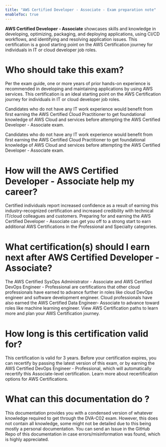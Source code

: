 ```yaml
---
title: "AWS Certified Developer - Associate - Exam preparation note"
enableToc: true
---
```


**AWS Certified Developer - Associate** showcases skills and knowledge in developing, optimizing, packaging, and deploying applications, using CI/CD workflows, and identifying and resolving application issues. This certification is a good starting point on the AWS Certification journey for individuals in IT or cloud developer job roles.

# Who should take this exam?

Per the exam guide, one or more years of prior hands-on experience is recommended in developing and maintaining applications by using AWS services. This certification is an ideal starting point on the AWS Certification journey for individuals in IT or cloud developer job roles.

Candidates who do not have any IT work experience would benefit from first earning the AWS Certified Cloud Practitioner to get foundational knowledge of AWS Cloud and services before attempting the AWS Certified Developer - Associate exam.

Candidates who do not have any IT work experience would benefit from first earning the AWS Certified Cloud Practitioner to get foundational knowledge of AWS Cloud and services before attempting the AWS Certified Developer - Associate exam.

# How will the AWS Certified Developer - Associate help my career?

Certified individuals report increased confidence as a result of earning this industry-recognized certification and increased credibility with technical IT/cloud colleagues and customers. Preparing for and earning the AWS Certified Developer - Associate can get you off to a strong start to earn additional AWS Certifications in the Professional and Specialty categories.

# What certification(s) should I earn next after AWS Certified Developer - Associate?

The AWS Certified SysOps Administrator - Associate and AWS Certified DevOps Engineer - Professional are certifications that other cloud professionals have earned to advance further in roles like cloud DevOps engineer and software development engineer. Cloud professionals have also earned the AWS Certified Data Engineer- Associate to advance toward roles like machine learning engineer. View AWS Certification paths to learn more and plan your AWS Certification journey.

# How long is this certification valid for?

This certification is valid for 3 years. Before your certification expires, you can recertify by passing the latest version of this exam, or by earning the AWS Certified DevOps Engineer - Professional, which will automatically recertify this Associate-level certification. Learn more about recertification options for AWS Certifications.

# What can this documentation do ?

This documentation provides you with a condensed version of whatever knowledge required to get through the DVA-C02 exam. However, this does not contain all knowledge, some might not be detailed due to this being mostly a personal documentation. You can send an Issue in the GitHub Repo of this documentation in case errors/misinformation was found, which is highly appreciated.
